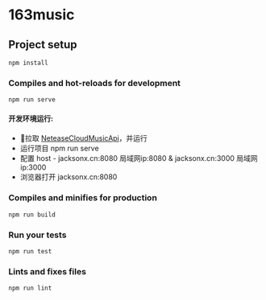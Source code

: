 # 163music

## Project setup
```
npm install
```

### Compiles and hot-reloads for development
```
npm run serve
```
#### 开发环境运行:
- 拉取 [NeteaseCloudMusicApi](https://github.com/Binaryify/NeteaseCloudMusicApi)，并运行
- 运行项目 npm run serve
- 配置 host - jacksonx.cn:8080 局域网ip:8080 & jacksonx.cn:3000 局域网ip:3000
- 浏览器打开 jacksonx.cn:8080 


### Compiles and minifies for production
```
npm run build
```

### Run your tests
```
npm run test
```

### Lints and fixes files
```
npm run lint
```

